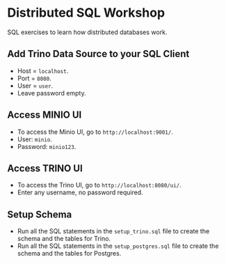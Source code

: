 # Distributed SQL Workshop

SQL exercises to learn how distributed databases work.

## Add Trino Data Source to your SQL Client

- Host = `localhost`.
- Port = `8080`.
- User = `user`.
- Leave password empty.

## Access MINIO UI

- To access the Minio UI, go to `http://localhost:9001/`.
- User: `minio`.
- Password: `minio123`.

## Access TRINO UI

- To access the Trino UI, go to `http://localhost:8080/ui/`.
- Enter any username, no password required.

## Setup Schema

- Run all the SQL statements in the `setup_trino.sql` file to create the schema and the tables for Trino.
- Run all the SQL statements in the `setup_postgres.sql` file to create the schema and the tables for Postgres.

